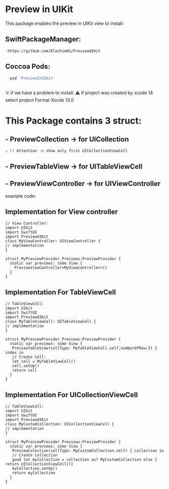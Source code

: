 # Preview in UIKit

This package enables the preview in UIKit view to install:

## SwiftPackageManager:
```siwft
 https://github.com/Elechim01/PreviewUIKit
```

## Coccoa Pods:
```ruby
  pod 'PreviewInUIKit'
 
```
 ☠️ if we have a problem to install: 
 ⚠️ if project was created by xcode 14 select project Format Xocde 13.0 

# This Package contains 3 struct: 


## - PreviewCollection -> for UICollection 
    ⚠️ !! Attention -> show only first UICollectionViewCell 
## - PreviewTableView -> for UITableViewCell
## - PreviewViewController -> for UIViewController

example code:
## Implementation for View controller
```siwft
// View Controller:
import UIkit
import SwiftUI
import PreviewUIKit
class MyViewController: UIViewController {
// implementation 
}

struct MyPreviewProvider_Previews:PreviewProvider {
  static var previews: some View {
    PreviewViewController<MyViewController>()
  }
}
```
## Implementation For TableViewCell
```siwft
// TableViewCell:
import UIkit
import SwiftUI
import PreviewUIKit
class MyTableViewCell: UITableViewCell {
// implementation 
}

struct MyPreviewProvider_Previews:PreviewProvider {
  static var previews: some View {
   PreviewTableView(cellType: MyTableViewCell.self,numberOfRow:3) { index in
   // Create Cell:
   let cell = MyTableViewCell()
   cell.setUp()
   return cell
  }
}
```

## Implementation For UICollectionViewCell 
```siwft
// TableViewCell:
import UIkit
import SwiftUI
import PreviewUIKit
class MyCustomCollection: UICollectionViewCell {
// implementation 
}

struct MyPreviewProvider_Previews:PreviewProvider {
  static var previews: some View {
   PreviewColection(cellType: MyCustomCollection.self) { collection in
   // Create Collection
   guad let myCollection = collection as? MyCustomCollection else { return UICollectionViewCell()}
   myCollection.setUp()
   return myCollection
  }
}
```

